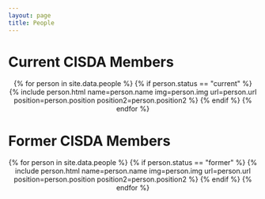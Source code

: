 ```yaml
---
layout: page
title: People
---
```

<style type="text/css">
    .people { 
        display: flex;
        flex-direction: row;
        flex-wrap: wrap;
        text-align: center;
    }
</style>

<h1>Current CISDA Members</h1>
<p>
  <div class="people">
    {% for person in site.data.people %}
      {% if person.status == "current" %}
        {% include person.html name=person.name img=person.img url=person.url position=person.position position2=person.position2 %}
      {% endif %}
    {% endfor %}
  </div>
</p>

<h1>Former CISDA Members</h1>
<p>
  <div class="people">
    {% for person in site.data.people %}
      {% if person.status == "former" %}
        {% include person.html name=person.name img=person.img url=person.url position=person.position position2=person.position2 %}
      {% endif %}
    {% endfor %}
  </div>
</p>